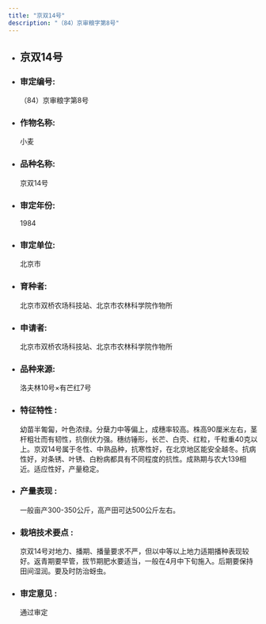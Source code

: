 ```yaml
---
title: "京双14号"
description: "（84）京审粮字第8号"
---
```

* ## 京双14号
* ###  审定编号:  
   （84）京审粮字第8号

*  ### 作物名称:  
   小麦

*   ###  品种名称: 
    京双14号

*   ### 审定年份: 
    1984

*   ### 审定单位:  
    北京市

*   ### 育种者:  
    北京市双桥农场科技站、北京市农林科学院作物所

*   ### 申请者:  
    北京市双桥农场科技站、北京市农林科学院作物所

*   ### 品种来源:  
    洛夫林10号×有芒红7号

*   ### 特征特性 : 
    幼苗半匍匐，叶色浓绿。分蘖力中等偏上，成穗率较高。株高90厘米左右，茎杆粗壮而有韧性，抗倒伏力强。穗纺锤形，长芒、白壳、红粒，千粒重40克以上。京双14号属于冬性、中熟品种，抗寒性好，在北京地区能安全越冬。抗病性好，对条锈、叶锈、白粉病都具有不同程度的抗性。成熟期与农大139相近。适应性好，产量稳定。

*   ### 产量表现 : 
    一般亩产300-350公斤，高产田可达500公斤左右。

*   ### 栽培技术要点 : 
    京双14号对地力、播期、播量要求不严，但以中等以上地力适期播种表现较好。返青期要早管，拔节期肥水要适当，一般在4月中下旬施入。后期要保持田间湿润。要及时防治蚜虫。

*   ### 审定意见 : 
    通过审定

